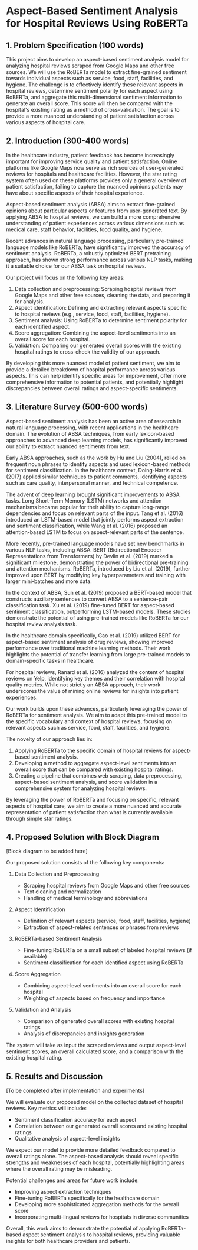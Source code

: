 # Aspect-Based Sentiment Analysis for Hospital Reviews Using RoBERTa

## 1. Problem Specification (100 words)

This project aims to develop an aspect-based sentiment analysis model for analyzing hospital reviews scraped from Google Maps and other free sources. We will use the RoBERTa model to extract fine-grained sentiment towards individual aspects such as service, food, staff, facilities, and hygiene. The challenge is to effectively identify these relevant aspects in hospital reviews, determine sentiment polarity for each aspect using RoBERTa, and aggregate this multi-dimensional sentiment information to generate an overall score. This score will then be compared with the hospital's existing rating as a method of cross-validation. The goal is to provide a more nuanced understanding of patient satisfaction across various aspects of hospital care.

## 2. Introduction (300-400 words)

In the healthcare industry, patient feedback has become increasingly important for improving service quality and patient satisfaction. Online platforms like Google Maps now serve as rich sources of user-generated reviews for hospitals and healthcare facilities. However, the star rating system often used on these platforms provides only a general overview of patient satisfaction, failing to capture the nuanced opinions patients may have about specific aspects of their hospital experience.

Aspect-based sentiment analysis (ABSA) aims to extract fine-grained opinions about particular aspects or features from user-generated text. By applying ABSA to hospital reviews, we can build a more comprehensive understanding of patient experiences across various dimensions such as medical care, staff behavior, facilities, food quality, and hygiene.

Recent advances in natural language processing, particularly pre-trained language models like RoBERTa, have significantly improved the accuracy of sentiment analysis. RoBERTa, a robustly optimized BERT pretraining approach, has shown strong performance across various NLP tasks, making it a suitable choice for our ABSA task on hospital reviews.

Our project will focus on the following key areas:

1. Data collection and preprocessing: Scraping hospital reviews from Google Maps and other free sources, cleaning the data, and preparing it for analysis.
2. Aspect identification: Defining and extracting relevant aspects specific to hospital reviews (e.g., service, food, staff, facilities, hygiene).
3. Sentiment analysis: Using RoBERTa to determine sentiment polarity for each identified aspect.
4. Score aggregation: Combining the aspect-level sentiments into an overall score for each hospital.
5. Validation: Comparing our generated overall scores with the existing hospital ratings to cross-check the validity of our approach.

By developing this more nuanced model of patient sentiment, we aim to provide a detailed breakdown of hospital performance across various aspects. This can help identify specific areas for improvement, offer more comprehensive information to potential patients, and potentially highlight discrepancies between overall ratings and aspect-specific sentiments.

## 3. Literature Survey (500-600 words)

Aspect-based sentiment analysis has been an active area of research in natural language processing, with recent applications in the healthcare domain. The evolution of ABSA techniques, from early lexicon-based approaches to advanced deep learning models, has significantly improved our ability to extract nuanced sentiments from text.

Early ABSA approaches, such as the work by Hu and Liu (2004), relied on frequent noun phrases to identify aspects and used lexicon-based methods for sentiment classification. In the healthcare context, Doing-Harris et al. (2017) applied similar techniques to patient comments, identifying aspects such as care quality, interpersonal manner, and technical competence.

The advent of deep learning brought significant improvements to ABSA tasks. Long Short-Term Memory (LSTM) networks and attention mechanisms became popular for their ability to capture long-range dependencies and focus on relevant parts of the input. Tang et al. (2016) introduced an LSTM-based model that jointly performs aspect extraction and sentiment classification, while Wang et al. (2016) proposed an attention-based LSTM to focus on aspect-relevant parts of the sentence.

More recently, pre-trained language models have set new benchmarks in various NLP tasks, including ABSA. BERT (Bidirectional Encoder Representations from Transformers) by Devlin et al. (2019) marked a significant milestone, demonstrating the power of bidirectional pre-training and attention mechanisms. RoBERTa, introduced by Liu et al. (2019), further improved upon BERT by modifying key hyperparameters and training with larger mini-batches and more data.

In the context of ABSA, Sun et al. (2019) proposed a BERT-based model that constructs auxiliary sentences to convert ABSA to a sentence-pair classification task. Xu et al. (2019) fine-tuned BERT for aspect-based sentiment classification, outperforming LSTM-based models. These studies demonstrate the potential of using pre-trained models like RoBERTa for our hospital review analysis task.

In the healthcare domain specifically, Gao et al. (2019) utilized BERT for aspect-based sentiment analysis of drug reviews, showing improved performance over traditional machine learning methods. Their work highlights the potential of transfer learning from large pre-trained models to domain-specific tasks in healthcare.

For hospital reviews, Ranard et al. (2016) analyzed the content of hospital reviews on Yelp, identifying key themes and their correlation with hospital quality metrics. While not strictly an ABSA approach, their work underscores the value of mining online reviews for insights into patient experiences.

Our work builds upon these advances, particularly leveraging the power of RoBERTa for sentiment analysis. We aim to adapt this pre-trained model to the specific vocabulary and context of hospital reviews, focusing on relevant aspects such as service, food, staff, facilities, and hygiene. 

The novelty of our approach lies in:
1. Applying RoBERTa to the specific domain of hospital reviews for aspect-based sentiment analysis.
2. Developing a method to aggregate aspect-level sentiments into an overall score that can be compared with existing hospital ratings.
3. Creating a pipeline that combines web scraping, data preprocessing, aspect-based sentiment analysis, and score validation in a comprehensive system for analyzing hospital reviews.

By leveraging the power of RoBERTa and focusing on specific, relevant aspects of hospital care, we aim to create a more nuanced and accurate representation of patient satisfaction than what is currently available through simple star ratings.

## 4. Proposed Solution with Block Diagram

[Block diagram to be added here]

Our proposed solution consists of the following key components:

1. Data Collection and Preprocessing
   - Scraping hospital reviews from Google Maps and other free sources
   - Text cleaning and normalization
   - Handling of medical terminology and abbreviations

2. Aspect Identification
   - Definition of relevant aspects (service, food, staff, facilities, hygiene)
   - Extraction of aspect-related sentences or phrases from reviews

3. RoBERTa-based Sentiment Analysis
   - Fine-tuning RoBERTa on a small subset of labeled hospital reviews (if available)
   - Sentiment classification for each identified aspect using RoBERTa

4. Score Aggregation
   - Combining aspect-level sentiments into an overall score for each hospital
   - Weighting of aspects based on frequency and importance

5. Validation and Analysis
   - Comparison of generated overall scores with existing hospital ratings
   - Analysis of discrepancies and insights generation

The system will take as input the scraped reviews and output aspect-level sentiment scores, an overall calculated score, and a comparison with the existing hospital rating.

## 5. Results and Discussion

[To be completed after implementation and experiments]

We will evaluate our proposed model on the collected dataset of hospital reviews. Key metrics will include:

- Sentiment classification accuracy for each aspect
- Correlation between our generated overall scores and existing hospital ratings
- Qualitative analysis of aspect-level insights

We expect our model to provide more detailed feedback compared to overall ratings alone. The aspect-based analysis should reveal specific strengths and weaknesses of each hospital, potentially highlighting areas where the overall rating may be misleading.

Potential challenges and areas for future work include:
- Improving aspect extraction techniques
- Fine-tuning RoBERTa specifically for the healthcare domain
- Developing more sophisticated aggregation methods for the overall score
- Incorporating multi-lingual reviews for hospitals in diverse communities

Overall, this work aims to demonstrate the potential of applying RoBERTa-based aspect sentiment analysis to hospital reviews, providing valuable insights for both healthcare providers and patients.